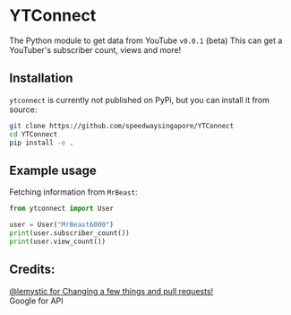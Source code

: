 # YTConnect

The Python module to get data from YouTube `v0.0.1` (beta)
This can get a YouTuber's subscriber count, views and more!

## Installation

`ytconnect` is currently not published on PyPi, but you can install it from source:

```bash
git clone https://github.com/speedwaysingapore/YTConnect
cd YTConnect
pip install -e .
```

## Example usage

Fetching information from `MrBeast`:

```py
from ytconnect import User

user = User("MrBeast6000") 
print(user.subscriber_count())
print(user.view_count())
```

## Credits:
[@lemystic for Changing a few things and pull requests!](https://github.com/lemystic)
<br />Google for API
